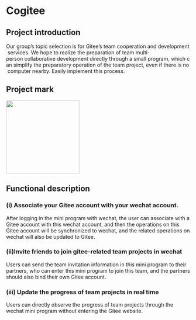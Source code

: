 # Cogitee
## Project introduction
Our group’s topic selection is for Gitee’s team cooperation and development services. We hope to realize the preparation of team multi-person collaborative development directly through a small program, which can simplify the preparatory operation of the team project, even if there is no computer nearby. Easily implement this process.
## Project mark
<img src="http://m.qpic.cn/psc?/V53b6AhA0HpGbV45Hl7U09DkVH0EnDXo/45NBuzDIW489QBoVep5mcRgtxWK4O1Ug5RLPyDpBzDeAT7ligJlCGy4VU26Wbwp7MyHLv5Wn1Rbx9BnMKjZTddRqUkFA398g9xIhi.JuB8g!/b&bo=vAK8AgAAAAABFzA!&rf=viewer_4" weight=200px height=200px></img>
## Functional description
### (i) Associate your Gitee account with your wechat account.
After logging in the mini program with wechat, the user can associate with a Gitee account with this wechat account, and then the operations on this Gitee account will be synchronized to wechat, and the related operations on wechat will also be updated to Gitee.
### (ii)Invite friends to join gitee-related team projects in wechat
Users can send the team invitation information in this mini program to their partners, who can enter this mini program to join this team, and the partners should also bind their own Gitee account.
### (iii) Update the progress of team projects in real time
Users can directly observe the progress of team projects through the wechat mini program without entering the Gitee website.
